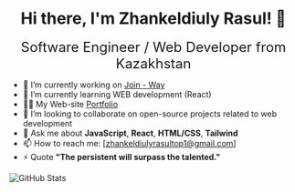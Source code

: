 <h1 align="center">Hi there, I'm Zhankeldiuly Rasul! 👋</h1>

<p align="center" style="font-size: 24px; margin: 0;">Software Engineer / Web Developer from Kazakhstan</p>

- 🔭 I’m currently working on [Join - Way](https://join-way.com/)
- 🌱 I’m currently learning WEB development (React)
- 👨‍💻 My Web-site [Portfolio](https://portfolio.join-way.com/)
- 👯 I’m looking to collaborate on open-source projects related to web development
- 💬 Ask me about **JavaScript**, **React**, **HTML/CSS**, **Tailwind** 
- 📫 How to reach me: [zhankeldiulyrasultop1@gmail.com]
- ⚡ Quote **"The persistent will surpass the talented."**

![GitHub Stats](https://github-readme-stats.vercel.app/api?username=raasikkk&show_icons=true&theme=radical)
